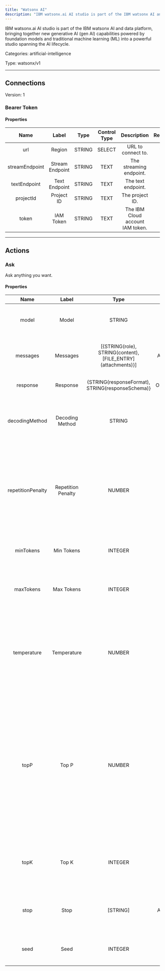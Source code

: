 ```yaml
---
title: "Watsonx AI"
description: "IBM watsonx.ai AI studio is part of the IBM watsonx AI and data platform, bringing together new generative AI (gen AI) capabilities powered by foundation models and traditional machine learning (ML) into a powerful studio spanning the AI lifecycle."
---
```


IBM watsonx.ai AI studio is part of the IBM watsonx AI and data platform, bringing together new generative AI (gen AI) capabilities powered by foundation models and traditional machine learning (ML) into a powerful studio spanning the AI lifecycle.


Categories: artificial-intelligence


Type: watsonx/v1

<hr />



## Connections

Version: 1


### Bearer Token

#### Properties

|      Name       |      Label     |     Type     |     Control Type     |     Description     |     Required        |
|:--------------:|:--------------:|:------------:|:--------------------:|:-------------------:|:-------------------:|
| url | Region | STRING | SELECT  |  URL to connect to.  |  true  |
| streamEndpoint | Stream Endpoint | STRING | TEXT  |  The streaming endpoint.  |  true  |
| textEndpoint | Text Endpoint | STRING | TEXT  |  The text endpoint.  |  true  |
| projectId | Project ID | STRING | TEXT  |  The project ID.  |  true  |
| token | IAM Token | STRING | TEXT  |  The IBM Cloud account IAM token.  |  true  |





<hr />



## Actions


### Ask
Ask anything you want.

#### Properties

|      Name       |      Label     |     Type     |     Control Type     |     Description     |     Required        |
|:--------------:|:--------------:|:------------:|:--------------------:|:-------------------:|:-------------------:|
| model | Model | STRING | TEXT  |  Model is the identifier of the LLM Model to be used.  |  false  |
| messages | Messages | [{STRING\(role), STRING\(content), [FILE_ENTRY]\(attachments)}] | ARRAY_BUILDER  |  A list of messages comprising the conversation so far.  |  true  |
| response | Response | {STRING\(responseFormat), STRING\(responseSchema)} | OBJECT_BUILDER  |  The response from the API.  |  false  |
| decodingMethod | Decoding Method | STRING | TEXT  |  Decoding is the process that a model uses to choose the tokens in the generated output.  |  null  |
| repetitionPenalty | Repetition Penalty | NUMBER | NUMBER  |  Sets how strongly to penalize repetitions. A higher value (e.g., 1.8) will penalize repetitions more strongly, while a lower value (e.g., 1.1) will be more lenient.  |  null  |
| minTokens | Min Tokens | INTEGER | INTEGER  |  Sets how many tokens must the LLM generate.  |  null  |
| maxTokens | Max Tokens | INTEGER | INTEGER  |  The maximum number of tokens to generate in the chat completion.  |  null  |
| temperature | Temperature | NUMBER | NUMBER  |  Controls randomness:  Higher values will make the output more random, while lower values like will make it more focused and deterministic.  |  null  |
| topP | Top P | NUMBER | NUMBER  |  An alternative to sampling with temperature, called nucleus sampling,  where the model considers the results of the tokens with top_p probability mass. So 0.1 means only the tokens comprising the top 10% probability mass are considered.  |  null  |
| topK | Top K | INTEGER | INTEGER  |  Specify the number of token choices the generative uses to generate the next token.  |  null  |
| stop | Stop | [STRING] | ARRAY_BUILDER  |  Up to 4 sequences where the API will stop generating further tokens.  |  null  |
| seed | Seed | INTEGER | INTEGER  |  Keeping the same seed would output the same response.  |  null  |






